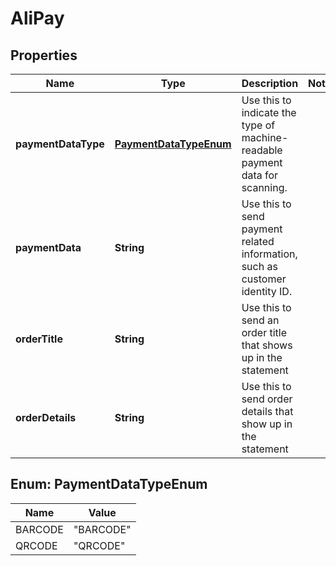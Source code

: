 
# AliPay

## Properties
Name | Type | Description | Notes
------------ | ------------- | ------------- | -------------
**paymentDataType** | [**PaymentDataTypeEnum**](#PaymentDataTypeEnum) | Use this to indicate the type of machine-readable payment data for scanning. | 
**paymentData** | **String** | Use this to send payment related information, such as customer identity ID. | 
**orderTitle** | **String** | Use this to send an order title that shows up in the statement | 
**orderDetails** | **String** | Use this to send order details that show up in the statement | 


<a name="PaymentDataTypeEnum"></a>
## Enum: PaymentDataTypeEnum
Name | Value
---- | -----
BARCODE | &quot;BARCODE&quot;
QRCODE | &quot;QRCODE&quot;



